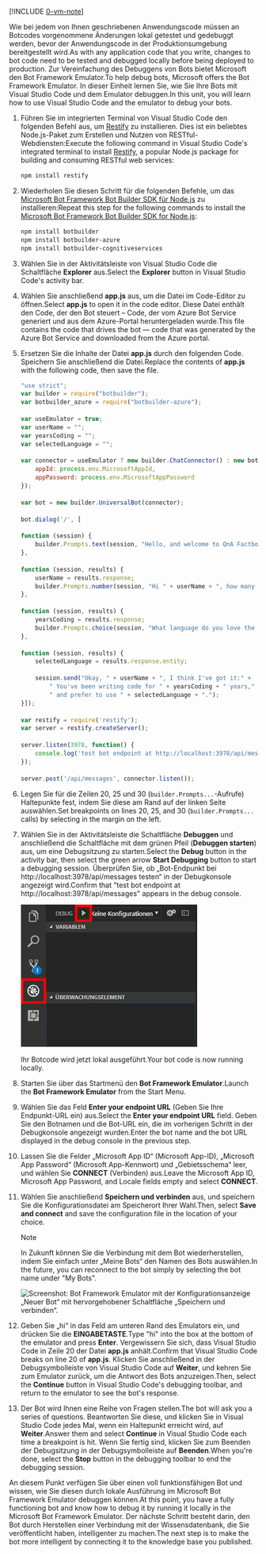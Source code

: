 [!INCLUDE [0-vm-note](0-vm-note.md)]

<span data-ttu-id="33a31-101">Wie bei jedem von Ihnen geschriebenen Anwendungscode müssen an Botcodes vorgenommene Änderungen lokal getestet und gedebuggt werden, bevor der Anwendungscode in der Produktionsumgebung bereitgestellt wird.</span><span class="sxs-lookup"><span data-stu-id="33a31-101">As with any application code that you write, changes to bot code need to be tested and debugged locally before being deployed to production.</span></span> <span data-ttu-id="33a31-102">Zur Vereinfachung des Debuggens von Bots bietet Microsoft den Bot Framework Emulator.</span><span class="sxs-lookup"><span data-stu-id="33a31-102">To help debug bots, Microsoft offers the Bot Framework Emulator.</span></span> <span data-ttu-id="33a31-103">In dieser Einheit lernen Sie, wie Sie Ihre Bots mit Visual Studio Code und dem Emulator debuggen.</span><span class="sxs-lookup"><span data-stu-id="33a31-103">In this unit, you will learn how to use Visual Studio Code and the emulator to debug your bots.</span></span>

1. <span data-ttu-id="33a31-104">Führen Sie im integrierten Terminal von Visual Studio Code den folgenden Befehl aus, um [Restify](http://restify.com/) zu installieren. Dies ist ein beliebtes Node.js-Paket zum Erstellen und Nutzen von RESTful-Webdiensten:</span><span class="sxs-lookup"><span data-stu-id="33a31-104">Execute the following command in Visual Studio Code's integrated terminal to install [Restify](http://restify.com/), a popular Node.js package for building and consuming RESTful web services:</span></span>

    ```bash
    npm install restify
    ```

1. <span data-ttu-id="33a31-105">Wiederholen Sie diesen Schritt für die folgenden Befehle, um das [Microsoft Bot Framework Bot Builder SDK für Node.js](https://docs.microsoft.com/bot-framework/nodejs/bot-builder-nodejs-quickstart) zu installieren:</span><span class="sxs-lookup"><span data-stu-id="33a31-105">Repeat this step for the following commands to install the [Microsoft Bot Framework Bot Builder SDK for Node.js](https://docs.microsoft.com/bot-framework/nodejs/bot-builder-nodejs-quickstart):</span></span>

    ```bash
    npm install botbuilder
    npm install botbuilder-azure
    npm install botbuilder-cognitiveservices
    ```

1. <span data-ttu-id="33a31-106">Wählen Sie in der Aktivitätsleiste von Visual Studio Code die Schaltfläche **Explorer** aus.</span><span class="sxs-lookup"><span data-stu-id="33a31-106">Select the **Explorer** button in Visual Studio Code's activity bar.</span></span> 
1. <span data-ttu-id="33a31-107">Wählen Sie anschließend **app.js** aus, um die Datei im Code-Editor zu öffnen.</span><span class="sxs-lookup"><span data-stu-id="33a31-107">Select **app.js** to open it in the code editor.</span></span> <span data-ttu-id="33a31-108">Diese Datei enthält den Code, der den Bot steuert – Code, der vom Azure Bot Service generiert und aus dem Azure-Portal heruntergeladen wurde.</span><span class="sxs-lookup"><span data-stu-id="33a31-108">This file contains the code that drives the bot — code that was generated by the Azure Bot Service and downloaded from the Azure portal.</span></span>

1. <span data-ttu-id="33a31-109">Ersetzen Sie die Inhalte der Datei **app.js** durch den folgenden Code. Speichern Sie anschließend die Datei.</span><span class="sxs-lookup"><span data-stu-id="33a31-109">Replace the contents of **app.js** with the following code, then save the file.</span></span>

    ```JavaScript
    "use strict";
    var builder = require("botbuilder");
    var botbuilder_azure = require("botbuilder-azure");

    var useEmulator = true;
    var userName = "";
    var yearsCoding = "";
    var selectedLanguage = "";

    var connector = useEmulator ? new builder.ChatConnector() : new botbuilder_azure.BotServiceConnector({
        appId: process.env.MicrosoftAppId,
        appPassword: process.env.MicrosoftAppPassword
    });

    var bot = new builder.UniversalBot(connector);

    bot.dialog('/', [

    function (session) {
        builder.Prompts.text(session, "Hello, and welcome to QnA Factbot! What's your name?");
    },

    function (session, results) {
        userName = results.response;
        builder.Prompts.number(session, "Hi " + userName + ", how many years have you been writing code?");
    },

    function (session, results) {
        yearsCoding = results.response;
        builder.Prompts.choice(session, "What language do you love the most?", ["C#", "Python", "Node.js", "Visual FoxPro"]);
    },

    function (session, results) {
        selectedLanguage = results.response.entity;

        session.send("Okay, " + userName + ", I think I've got it:" +
            " You've been writing code for " + yearsCoding + " years," +
            " and prefer to use " + selectedLanguage + ".");
    }]);

    var restify = require('restify');
    var server = restify.createServer();

    server.listen(3978, function() {
        console.log('test bot endpoint at http://localhost:3978/api/messages');
    });

    server.post('/api/messages', connector.listen());
    ```

1. <span data-ttu-id="33a31-110">Legen Sie für die Zeilen 20, 25 und 30 (`builder.Prompts...`-Aufrufe) Haltepunkte fest, indem Sie diese am Rand auf der linken Seite auswählen.</span><span class="sxs-lookup"><span data-stu-id="33a31-110">Set breakpoints on lines 20, 25, and 30 (`builder.Prompts...` calls) by selecting in the margin on the left.</span></span>

1. <span data-ttu-id="33a31-111">Wählen Sie in der Aktivitätsleiste die Schaltfläche **Debuggen** und anschließend die Schaltfläche mit dem grünen Pfeil (**Debuggen starten**) aus, um eine Debugsitzung zu starten.</span><span class="sxs-lookup"><span data-stu-id="33a31-111">Select the **Debug** button in the activity bar, then select the green arrow **Start Debugging** button to start a debugging session.</span></span> <span data-ttu-id="33a31-112">Überprüfen Sie, ob „Bot-Endpunkt bei http://localhost:3978/api/messages testen“ in der Debugkonsole angezeigt wird.</span><span class="sxs-lookup"><span data-stu-id="33a31-112">Confirm that "test bot endpoint at http://localhost:3978/api/messages" appears in the debug console.</span></span>

    ![Screenshot von Visual Studio Code mit dem Debugsystem mit hervorgehobenem Navigationselement „Debuggen“ und der Debug-Wiedergabeschaltfläche, die zum Starten einer Debugsitzung verwendet wird.](../media/5-vs-launch-debugger.png)

    <span data-ttu-id="33a31-114">Ihr Botcode wird jetzt lokal ausgeführt.</span><span class="sxs-lookup"><span data-stu-id="33a31-114">Your bot code is now running locally.</span></span>

1. <span data-ttu-id="33a31-115">Starten Sie über das Startmenü den **Bot Framework Emulator**.</span><span class="sxs-lookup"><span data-stu-id="33a31-115">Launch the **Bot Framework Emulator** from the Start Menu.</span></span>

1. <span data-ttu-id="33a31-116">Wählen Sie das Feld **Enter your endpoint URL** (Geben Sie Ihre Endpunkt-URL ein) aus.</span><span class="sxs-lookup"><span data-stu-id="33a31-116">Select the **Enter your endpoint URL** field.</span></span> <span data-ttu-id="33a31-117">Geben Sie den Botnamen und die Bot-URL ein, die im vorherigen Schritt in der Debugkonsole angezeigt wurden.</span><span class="sxs-lookup"><span data-stu-id="33a31-117">Enter the bot name and the bot URL displayed in the debug console in the previous step.</span></span>

1. <span data-ttu-id="33a31-118">Lassen Sie die Felder „Microsoft App ID“ (Microsoft App-ID), „Microsoft App Password“ (Microsoft App-Kennwort) und „Gebietsschema“ leer, und wählen Sie **CONNECT** (Verbinden) aus.</span><span class="sxs-lookup"><span data-stu-id="33a31-118">Leave the Microsoft App ID, Microsoft App Password, and Locale fields empty and select **CONNECT**.</span></span>

1. <span data-ttu-id="33a31-119">Wählen Sie anschließend **Speichern und verbinden** aus, und speichern Sie die Konfigurationsdatei am Speicherort Ihrer Wahl.</span><span class="sxs-lookup"><span data-stu-id="33a31-119">Then, select **Save and connect** and save the configuration file in the location of your choice.</span></span>

    >[!NOTE]
    > <span data-ttu-id="33a31-120">In Zukunft können Sie die Verbindung mit dem Bot wiederherstellen, indem Sie einfach unter „Meine Bots“ den Namen des Bots auswählen.</span><span class="sxs-lookup"><span data-stu-id="33a31-120">In the future, you can reconnect to the bot simply by selecting the bot name under "My Bots".</span></span>

    ![Screenshot: Bot Framework Emulator mit der Konfigurationsanzeige „Neuer Bot“ mit hervorgehobener Schaltfläche „Speichern und verbinden“.](../media/5-new-bot-configuration.png)

1. <span data-ttu-id="33a31-122">Geben Sie „hi“ in das Feld am unteren Rand des Emulators ein, und drücken Sie die **EINGABETASTE**.</span><span class="sxs-lookup"><span data-stu-id="33a31-122">Type "hi" into the box at the bottom of the emulator and press **Enter**.</span></span> <span data-ttu-id="33a31-123">Vergewissern Sie sich, dass Visual Studio Code in Zeile 20 der Datei **app.js** anhält.</span><span class="sxs-lookup"><span data-stu-id="33a31-123">Confirm that Visual Studio Code breaks on line 20 of **app.js**.</span></span> <span data-ttu-id="33a31-124">Klicken Sie anschließend in der Debugsymbolleiste von Visual Studio Code auf **Weiter**, und kehren Sie zum Emulator zurück, um die Antwort des Bots anzuzeigen.</span><span class="sxs-lookup"><span data-stu-id="33a31-124">Then, select the **Continue** button in Visual Studio Code's debugging toolbar, and return to the emulator to see the bot's response.</span></span>

1. <span data-ttu-id="33a31-125">Der Bot wird Ihnen eine Reihe von Fragen stellen.</span><span class="sxs-lookup"><span data-stu-id="33a31-125">The bot will ask you a series of questions.</span></span> <span data-ttu-id="33a31-126">Beantworten Sie diese, und klicken Sie in Visual Studio Code jedes Mal, wenn ein Haltepunkt erreicht wird, auf **Weiter**.</span><span class="sxs-lookup"><span data-stu-id="33a31-126">Answer them and select **Continue** in Visual Studio Code each time a breakpoint is hit.</span></span> <span data-ttu-id="33a31-127">Wenn Sie fertig sind, klicken Sie zum Beenden der Debugsitzung in der Debugsymbolleiste auf **Beenden**.</span><span class="sxs-lookup"><span data-stu-id="33a31-127">When you're done, select the **Stop** button in the debugging toolbar to end the debugging session.</span></span>

<span data-ttu-id="33a31-128">An diesem Punkt verfügen Sie über einen voll funktionsfähigen Bot und wissen, wie Sie diesen durch lokale Ausführung im Microsoft Bot Framework Emulator debuggen können.</span><span class="sxs-lookup"><span data-stu-id="33a31-128">At this point, you have a fully functioning bot and know how to debug it by running it locally in the Microsoft Bot Framework Emulator.</span></span> <span data-ttu-id="33a31-129">Der nächste Schritt besteht darin, den Bot durch Herstellen einer Verbindung mit der Wissensdatenbank, die Sie veröffentlicht haben, intelligenter zu machen.</span><span class="sxs-lookup"><span data-stu-id="33a31-129">The next step is to make the bot more intelligent by connecting it to the knowledge base you published.</span></span>
